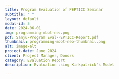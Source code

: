 ```yaml
---
title: Program Evaluation of PEPTICC Seminar
subtitle: " "
layout: default
modal-id: 5
date: 2024-06-01
img: programming-mbot-neo.png
pdf: Sanju-Program Eval-PEPTICC-Report.pdf
thumbnail: programming-mbot-neo-thumbnail.png
alt: image-alt
project-date: June 2024
client: Project Manager, Donors
category: Evaluation Report
description: Evaluation using Kirkpatrick's Model

---
```

